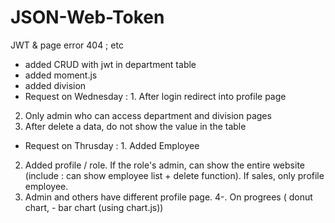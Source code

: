 # JSON-Web-Token
JWT &amp; page error 404 ; etc
- added CRUD with jwt in department table
- added moment.js
- added division
- Request on Wednesday : 1. After login redirect into profile page
2. Only admin who can access department and division pages
3. After delete a data, do not show the value in the table
- Request on Thrusday : 1. Added Employee
2. Added profile / role. If the role's admin, can show the entire website (include : can show employee list + delete function).
If sales, only profile employee.
3. Admin and others have different profile page.
4-. On progrees ( donut chart, - bar chart (using chart.js))
